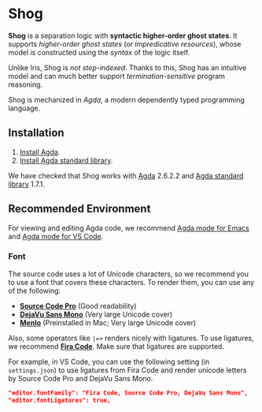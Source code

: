 # Shog

**Shog** is a separation logic with **syntactic higher-order ghost states**.
It supports *higher-order ghost states* (or *impredicative resources*),
whose model is constructed using the *syntax* of the logic itself.

Unlike Iris, Shog is *not step-indexed*.
Thanks to this, Shog has an intuitive model and can much better support
*termination-sensitive* program reasoning.

Shog is mechanized in *Agda*, a modern dependently typed programming language.

## Installation

1. [Install Agda](https://agda.readthedocs.io/en/latest/getting-started/installation.html).
2. [Install Agda standard library](https://github.com/agda/agda-stdlib/blob/master/notes/installation-guide.md).

We have checked that Shog works with
[Agda](https://github.com/agda/agda) 2.6.2.2
and [Agda standard library](https://github.com/agda/agda-stdlib) 1.7.1.

## Recommended Environment

For viewing and editing Agda code, we recommend
[Agda mode for Emacs](https://agda.readthedocs.io/en/latest/tools/emacs-mode.html)
and [Agda mode for VS Code](https://marketplace.visualstudio.com/items?itemName=banacorn.agda-mode).

### Font

The source code uses a lot of Unicode characters, so we recommend you to use
a font that covers these characters.
To render them, you can use any of the following:
- [**Source Code Pro**](https://github.com/adobe-fonts/source-code-pro)
  (Good readability)
- [**DejaVu Sans Mono**](https://dejavu-fonts.github.io/)
  (Very large Unicode cover)
- [**Menlo**](https://en.wikipedia.org/wiki/Menlo_(typeface))
  (Preinstalled in Mac; Very large Unicode cover)

Also, some operators like `|=>` renders nicely with ligatures.
To use ligatures, we recommend [**Fira Code**](https://github.com/tonsky/FiraCode).
Make sure that ligatures are supported.

For example, in VS Code, you can use the following setting (in `settings.json`)
to use ligatures from Fira Code and render unicode letters by Source Code Pro
and DejaVu Sans Mono.
```json
"editor.fontFamily": "Fira Code, Source Code Pro, DejaVu Sans Mono",
"editor.fontLigatures": true,
```
